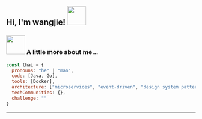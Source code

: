 <h2> Hi, I'm wangjie! <img src="https://media.giphy.com/media/mGcNjsfWAjY5AEZNw6/giphy.gif" width="50"></h2>

### <img src="https://media.giphy.com/media/VgCDAzcKvsR6OM0uWg/giphy.gif" width="50"> A little more about me...  

```javascript
const thai = {
  pronouns: "he" | "man",
  code: [Java, Go],
  tools: [Docker],
  architecture: ["microservices", "event-driven", "design system pattern"],
  techCommunities: {},
  challenge: ""
}
```

---
